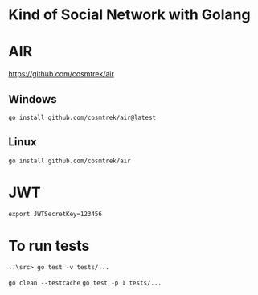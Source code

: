 # Kind of Social Network with Golang 

# AIR 
https://github.com/cosmtrek/air
## Windows
`go install github.com/cosmtrek/air@latest`
## Linux
`go install github.com/cosmtrek/air`

# JWT
`export JWTSecretKey=123456`

# To run tests
`..\src> go test -v tests/...`

`go clean --testcache`
`go test -p 1 tests/...`
